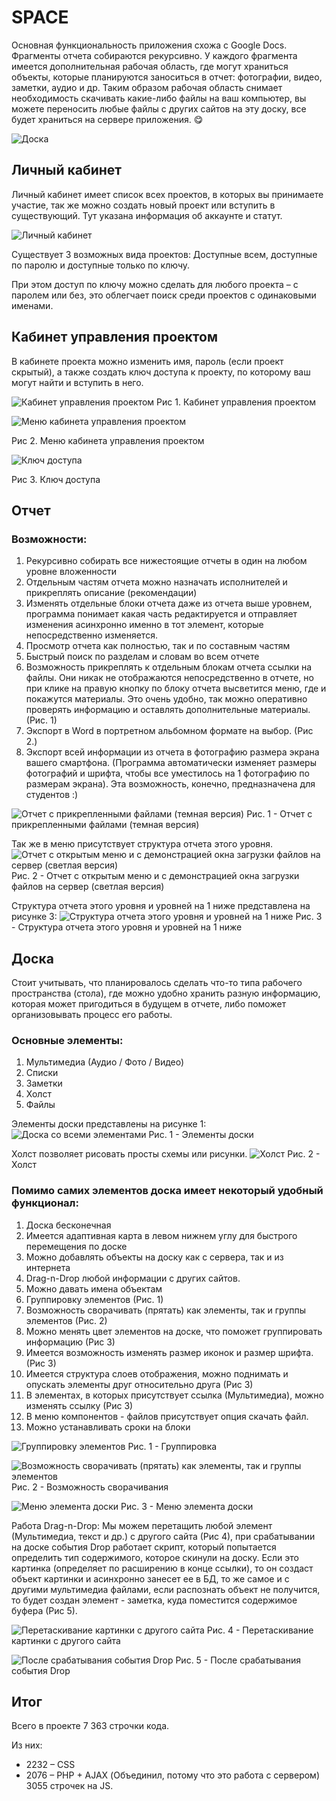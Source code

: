# SPACE
Основная функциональность приложения схожа с Google Docs. Фрагменты отчета собираются рекурсивно. У каждого фрагмента имеется дополнительная рабочая область, где могут храниться объекты, которые планируются заноситься в отчет: фотографии, видео, заметки, аудио и др. Таким образом рабочая область снимает необходимость скачивать какие-либо файлы на ваш компьютер, вы можете переносить любые файлы с других сайтов на эту доску, все будет храниться на сервере приложения. 😋

![Доска](https://raw.githubusercontent.com/AlbertSadykovOfficial/space/master/PROJECT_SCREENSHOTS/BOARD.png) 

## Личный кабинет
Личный кабинет имеет список всех проектов, в которых вы принимаете участие, так же можно создать новый проект или вступить в существующий. Тут указана информация об аккаунте и статут. 

![Личный кабинет](https://raw.githubusercontent.com/AlbertSadykovOfficial/space/master/PROJECT_SCREENSHOTS/profile.jpg)

Существует 3 возможных вида проектов: Доступные всем, доступные по паролю и доступные только по ключу. 

При этом доступ по ключу можно сделать для любого проекта – с паролем или без, это облегчает поиск среди проектов с одинаковыми именами. 

## Кабинет управления проектом
В кабинете проекта можно изменить имя, пароль (если проект скрытый), а также создать ключ доступа к проекту, по которому ваш могут найти и вступить в него. 

![Кабинет управления проектом](https://raw.githubusercontent.com/AlbertSadykovOfficial/space/master/PROJECT_SCREENSHOTS/Project_Settings_2.jpg)
Рис 1. Кабинет управления проектом

![Меню кабинета управления проектом](https://raw.githubusercontent.com/AlbertSadykovOfficial/space/master/PROJECT_SCREENSHOTS/project_settings_menu.jpg)

Рис 2. Меню кабинета управления проектом

![Ключ доступа](https://raw.githubusercontent.com/AlbertSadykovOfficial/space/master/PROJECT_SCREENSHOTS/project_settings_key.jpg)

Рис 3. Ключ доступа

## Отчет
### Возможности:
1. Рекурсивно собирать все нижестоящие отчеты в один на любом уровне вложенности
2. Отдельным частям отчета можно назначать исполнителей и прикреплять описание (рекомендации)
3. Изменять отдельные блоки отчета даже из отчета выше уровнем, программа понимает какая часть редактируется и отправляет изменения асинхронно именно в тот элемент, которые непосредственно изменяется.   
4. Просмотр отчета как полностью, так и по составным частям
5. Быстрый поиск по разделам и словам во всем отчете
6. Возможность прикреплять к отдельным блокам отчета ссылки на файлы. Они никак не отображаются непосредственно в отчете, но при клике на правую кнопку по блоку отчета высветится меню, где и покажутся материалы. Это очень удобно, так можно оперативно проверять информацию и оставлять дополнительные материалы. (Рис. 1)
7. Экспорт в Word в портретном альбомном формате на выбор. (Рис 2.)
8. Экспорт всей информации из отчета в фотографию размера экрана вашего смартфона. (Программа автоматически изменяет размеры фотографий и шрифта, чтобы все уместилось на 1 фотографию по размерам экрана). Эта возможность, конечно, предназначена для студентов :)

![Отчет с прикрепленными файлами (темная версия)](https://raw.githubusercontent.com/AlbertSadykovOfficial/space/master/PROJECT_SCREENSHOTS/paper.jpg)
Рис. 1 - Отчет с прикрепленными файлами (темная версия)

Так же в меню присутствует структура отчета этого уровня.
![Отчет с открытым меню и с демонстрацией окна загрузки файлов на сервер (светлая версия)](https://raw.githubusercontent.com/AlbertSadykovOfficial/space/master/PROJECT_SCREENSHOTS/paper_white.jpg)
Рис. 2 - Отчет с открытым меню и с демонстрацией окна загрузки файлов на сервер (светлая версия)

Структура отчета этого уровня и уровней на 1 ниже представлена на рисунке 3:
![Структура отчета этого уровня и уровней на 1 ниже](https://raw.githubusercontent.com/AlbertSadykovOfficial/space/master/PROJECT_SCREENSHOTS/list.jpg)
Рис. 3 - Структура отчета этого уровня и уровней на 1 ниже

## Доска

Стоит учитывать, что планировалось сделать что-то типа рабочего пространства (стола), где можно удобно хранить разную информацию, которая может пригодиться в будущем в отчете, либо поможет организовывать процесс его работы.
### Основные элементы:
1. Мультимедиа (Аудио / Фото / Видео)
2. Списки  
3. Заметки
4. Холст
5. Файлы

Элементы доски представлены на рисунке 1:
![Доска со всеми элементами](https://raw.githubusercontent.com/AlbertSadykovOfficial/space/master/PROJECT_SCREENSHOTS/BOARD.png)
Рис. 1 - Элементы доски

Холст позволяет рисовать просты схемы или рисунки.
![Холст](https://raw.githubusercontent.com/AlbertSadykovOfficial/space/master/PROJECT_SCREENSHOTS/canvas.JPG)
Рис. 2 - Холст

### Помимо самих элементов доска имеет некоторый удобный функционал:
1. Доска бесконечная
2. Имеется адаптивная карта в левом нижнем углу для быстрого перемещения по доске
3. Можно добавлять объекты на доску как с сервера, так и из интернета
4. Drag-n-Drop любой информации с других сайтов.
5. Можно давать имена объектам 
6. Группировку элементов (Рис. 1)
7. Возможность сворачивать (прятать) как элементы, так и группы элементов (Рис. 2)
8. Можно менять цвет элементов на доске, что поможет группировать информацию (Рис 3)
9. Имеется возможность изменять размер иконок и размер шрифта. (Рис 3)
10. Имеется структура слоев отображения, можно поднимать и опускать элементы друг относительно друга (Рис 3)
11. В элементах, в которых присутствует ссылка (Мультимедиа), можно изменять ссылку (Рис 3)
12. В меню компонентов - файлов присутствует опция скачать файл.
13. Можно устанавливать сроки на блоки

![Группировку элементов](https://raw.githubusercontent.com/AlbertSadykovOfficial/space/master/PROJECT_SCREENSHOTS/GROUP.JPG)
Рис. 1 - Группировка

![Возможность сворачивать (прятать) как элементы, так и группы элементов](https://raw.githubusercontent.com/AlbertSadykovOfficial/space/master/PROJECT_SCREENSHOTS/hide.png)
Рис. 2 - Возможность сворачивания

![Меню элемента доски](https://raw.githubusercontent.com/AlbertSadykovOfficial/space/master/PROJECT_SCREENSHOTS/menu.JPG)
Рис. 3 - Меню элемента доски

Работа Drag-n-Drop: Мы можем перетащить любой элемент (Мультимедиа, текст и др.) с другого сайта (Рис 4), при срабатывании на доске события Drop работает скрипт, который попытается определить тип содержимого, которое скинули на доску. Если это картинка (определяет по расширению в конце ссылки), то  он создаст объект картинки и асинхронно занесет ее в БД, то же самое и с другими мультимедиа файлами, если распознать объект не получится, то будет создан элемент - заметка, куда поместится содержимое буфера (Рис 5).

![Перетаскивание картинки с другого сайта](https://raw.githubusercontent.com/AlbertSadykovOfficial/space/master/PROJECT_SCREENSHOTS/drag_from_another_site.jpg)
Рис. 4 - Перетаскивание картинки с другого сайта

![После срабатывания события Drop](https://raw.githubusercontent.com/AlbertSadykovOfficial/space/master/PROJECT_SCREENSHOTS/drop_from_another_site.jpg) 
Рис. 5 - После срабатывания события Drop


## Итог
Всего в проекте 7 363 строчки кода. 

Из них:

 - 2232 – CSS
 - 2076 – PHP + AJAX (Объединил, потому что это работа с
   сервером)
   3055 строчек на JS.